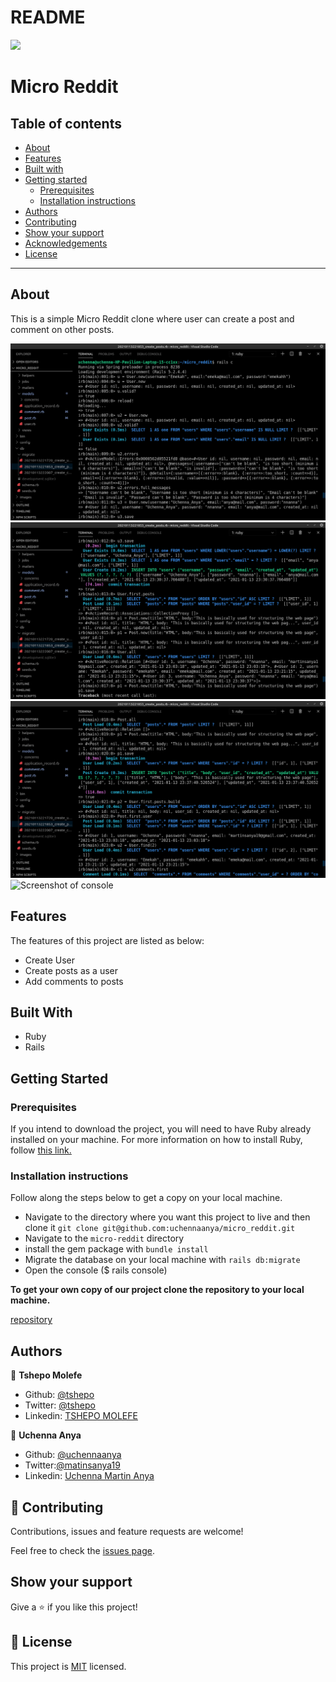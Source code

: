 # README

![](https://img.shields.io/badge/Microverse-blueviolet)

# Micro Reddit

## Table of contents

- [About](#about)
- [Features](#features)
- [Built with](#built-with)
- [Getting started](#getting-started)
  * [Prerequisites](#prerequisites)
  * [Installation instructions](#installation-instructions)
- [Authors](#authors)
- [Contributing](#-contributing)
- [Show your support](#show-your-support)
- [Acknowledgements](#acknowledgments)
- [License](#-license)

---

## About

This is a simple Micro Reddit clone where user can create a post and comment on other posts.

![Screenshot of console](./images/screen1.png)
![Screenshot of console](./images/screen2.png)
![Screenshot of console](./images/screen3.png)
![Screenshot of console](./images/screen4quit.png)

## Features

The features of this project are listed as below:

- Create User
- Create posts as a user
- Add comments to posts

## Built With

- Ruby
- Rails

## Getting Started

### Prerequisites

If you intend to download the project, you will need to have Ruby already installed on your machine. For more information on how to install Ruby, follow [this link.](https://www.ruby-lang.org/en/downloads/)

### Installation instructions

Follow along the steps below to get a copy on your local machine.

- Navigate to the directory where you want this project to live and then clone it `git clone git@github.com:uchennaanya/micro_reddit.git`
- Navigate to the `micro-reddit` directory
- install the gem package with `bundle install`
- Migrate the database on your local machine with `rails db:migrate`
- Open the console ($ rails console)

**To get your own copy of our project clone the repository to your local machine.**

[repository](https://github.com/uchennaanya/micro_reddit)

## Authors

👤 **Tshepo Molefe**

- Github: [@tshepo](https://github.com/TSHEPO-CLOUD)
- Twitter: [@tshepo](https://twitter.com/tshepomolefe)
- Linkedin: [TSHEPO MOLEFE](https://linkedin.com/tshepo-molefe)

👤 **Uchenna Anya**

- Github: [@uchennaanya](https://github.com/uchennaanya)
- Twitter:[@matinsanya19](https://twitter.com/matinsanya19)
- Linkedin: [Uchenna Martin Anya](https://linkedin.com/Uchenna-Anya)


## 🤝 Contributing

Contributions, issues and feature requests are welcome!

Feel free to check the [issues page](https://github.com/uchennaanya/micro_reddit/issues).

## Show your support

Give a ⭐️ if you like this project!


## 📝 License

This project is [MIT](./LICENSE) licensed.

